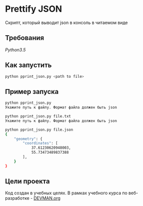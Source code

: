# Prettify JSON

Скрипт, который выводит json в консоль в читаемом виде

## Требования

*Python3.5*

## Как запустить

```sh
python pprint_json.py <path to file>
```

## Пример запуска

```sh
python pprint_json.py
Укажите путь к файлу. Формат файла должен быть json
```

```sh
python pprint_json.py file.txt
Укажите путь к файлу. Формат файла должен быть json
```

```sh
python pprint_json.py file.json
{
    "geometry": {
        "coordinates": [
            37.61230620948003,
            55.73473489837388
        ],
    }
}
```

## Цели проекта

Код создан в учебных целях. В рамках учебного курса по веб-разработке  - [DEVMAN.org](https://devman.org)
